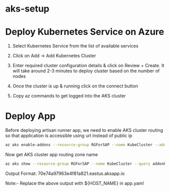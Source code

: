 # aks-setup

# Deploy Kubernetes Service on Azure

1. Select Kubernetes Service from the list of available services

2. Click on Add -> Add Kubernetes Cluster

3. Enter required cluster configuration details & click on Review + Create. It will take around 2-3 minutes to deploy cluster based on the number of nodes

4. Once the cluster is up & running click on the connect button

5. Copy az commands to get logged into the AKS cluster

# Deploy App

Before deploying artisan runner app, we need to enable AKS cluster routing so that application is accessible using url instead of public ip
```bash
az aks enable-addons --resource-group RGForSAP --name KubeCluster --addons http_application_routing
```

Now get AKS cluster app routing zone name
```bash
az aks show --resource-group RGForSAP --name KubeCluster --query addonProfiles.httpApplicationRouting.config.HTTPApplicationRoutingZoneName -o table

```

Output Format: 70e74a97963e4f81a821.eastus.aksapp.io

Note:- Replace the above output with ${HOST_NAME} in app.yaml
